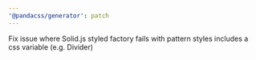 ```yaml
---
'@pandacss/generator': patch
---
```


Fix issue where Solid.js styled factory fails with pattern styles includes a css variable (e.g. Divider)

